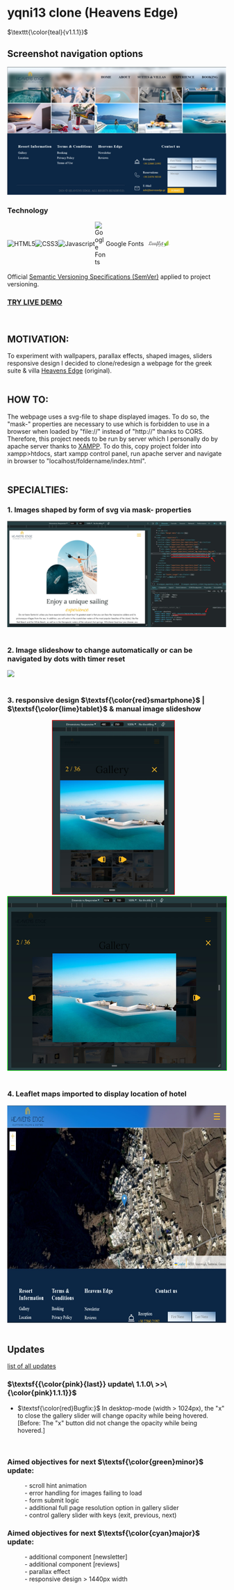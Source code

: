 # yqni13 clone (Heavens Edge)
$\texttt{\color{teal}{v1.1.1}}$

## Screenshot navigation options

<img src="./assets/readme_img/presentation_fullsize.jpg" alt="bottom home component">

### Technology 

<div style="display:flex; align-items:center;">
    <img alt="HTML5" src="https://img.shields.io/badge/-HTML5-E44D26?style=flat&logo=html5&logoColor=white">
    <img alt="CSS3" src="https://img.shields.io/badge/-CSS3-2965f1?style=flat&logo=css3&logoColor=white">
    <img alt="Javascript" src="https://img.shields.io/badge/-JavaScript-F0DB4F?style=flat&logo=javascript&logoColor=white">
    <img alt="Google Fonts" src="https://external-content.duckduckgo.com/iu/?u=https%3A%2F%2Flogos-world.net%2Fwp-content%2Fuploads%2F2021%2F03%2FGoogle-Fonts-Logo.png&f=1&nofb=1&ipt=570b1eadbf10850285149faa90b47496e415ec5daf70efb973248c194025a6a5&ipo=images" style="height:auto; width:5%">Google Fonts
    <img alt="Google Fonts" src="./assets/img/leaflet_logo.png" style="height:auto;padding:0 10px; width:10%">
</div>

<br>
Official <a href="https://semver.org/">Semantic Versioning Specifications (SemVer)</a> applied to project versioning.

### <a href="https://yqni13.github.io/WEB_HeavensEdge_clone/index.html">TRY LIVE DEMO</a>

<br>

## MOTIVATION:

To experiment with wallpapers, parallax effects, shaped images, sliders responsive design I decided to clone/redesign a webpage for the greek suite & villa <a href="https://heavensedge.gr">Heavens Edge</a> (original).
<br><br>


## HOW TO:

The webpage uses a svg-file to shape displayed images. To do so, the "mask-" properties are necessary to use which is forbidden to use in a browser when loaded by "file://" instead of "http://" thanks to CORS. Therefore, this project needs to be run by server which I personally do by apache server thanks to <a href="https://www.apachefriends.org/index.html">XAMPP</a>. To do this, copy project folder into xampp>htdocs, start xampp control panel, run apache server and navigate in browser to "localhost/foldername/index.html".
<br><br>


## SPECIALTIES:

### 1. Images shaped by form of svg via mask- properties
<div>
    <img src="./assets/readme_img/img_inside_svg.jpg">
</div>
<br>

### 2. Image slideshow to change automatically or can be navigated by dots with timer reset
<div>
    <img src="./assets/img/carousel.gif">
</div>
<br>

### 3. responsive design $\textsf{\color{red}smartphone}$ | $\textsf{\color{lime}tablet}$ & manual image slideshow
<div align="center">
    <img height="400px" style="margin-right:15px;border-style:solid;border-color:red;border-width:1px" src="./assets/readme_img/responsive_smartphone_compare.jpg">
    <img height="400px"style="border-style:solid;border-color:lime;border-width:1px" src="./assets/readme_img/responsive_tablet_compare.jpg">
</div>
<br>

### 4. Leaflet maps imported to display location of hotel
<div align="center">
    <img height="500px" src="./assets/readme_img/leaflet_location.jpg" alt="leaflet map location component">
</div>
<br>

## Updates

[list of all updates](docs/update_protocol.md)
### $\textsf{{\color{pink}{last}} update\ 1.1.0\ >>\ {\color{pink}1.1.1}}$

- $\textsf{\color{red}Bugfix:}$ In desktop-mode (width > 1024px), the "x" to close the gallery slider will change opacity while being hovered. [Before: The "x" button did not change the opacity while being hovered.]

<br>

### Aimed objectives for next $\textsf{\color{green}minor}$ update:
<dl>
    <dd>- scroll hint animation</dd>
    <dd>- error handling for images failing to load</dd>
    <dd>- form submit logic</dd>
    <dd>- additional full page resolution option in gallery slider</dd>
    <dd>- control gallery slider with keys (exit, previous, next)</dd>
</dl>

### Aimed objectives for next $\textsf{\color{cyan}major}$ update:
<dl>
    <dd>- additional component [newsletter]</dd>
    <dd>- additional component [reviews]</dd>
    <dd>- parallax effect</dd>
    <dd>- responsive design > 1440px width</dd>
</dl>
